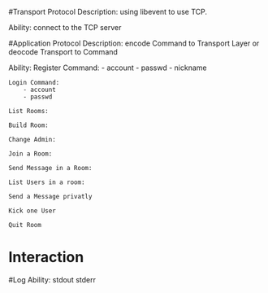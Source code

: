 #Transport Protocol
Description:
    using libevent to use TCP.

Ability:
    connect to the TCP server

#Application Protocol
Description: 
    encode Command to Transport Layer or deocode Transport to Command 

Ability:
    Register Command:
        - account 
        - passwd 
        - nickname

    Login Command:
        - account 
        - passwd

    List Rooms:

    Build Room:
        
    Change Admin:

    Join a Room:

    Send Message in a Room:

    List Users in a room:

    Send a Message privatly

    Kick one User

    Quit Room

# Interaction


#Log
Ability: 
    stdout
    stderr

